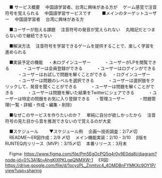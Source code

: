 　■ サービス概要
　中国語学習者、台湾に興味がある方が
　ゲーム感覚で注音符号を覚えられる
　中国語学習サービスです
　
　■メインのターゲットユーザー
　中国語学習者
　台湾に興味がある方

　■ユーザーが抱える課題
　注音符号の発音が覚えられない
　丸暗記だとつまらないので継続できない

　■解決方法
　注音符号を学習できるゲームを提供することで、楽しく学習を進められる

　■実装予定の機能
　・未ログインユーザー
　　　・ユーザーがLPを閲覧できる
　　　・ユーザーは会員登録ができる
　　　・ユーザーはログインができる
　　　・ユーザーはお試しで問題を解くことができる
　・ログインユーザー
　　　・ユーザーは問題のレベルを選択できる
　　　・ユーザーは選択肢をクリックして、発音を聞くことができる
　　　・ユーザーは問題を解くことができる
　　　・ユーザーは問題を解いた結果をTwitterにシェアできる
　　　・ユーザーは特定の問題をお気に入り登録できる
　・管理ユーザー
　　　・問題管理(一覧・詳細・作成・編集・削除)

　■なぜこのサービスを作りたいのか？
　単純に自分が欲しかったから
　注音符号の見た目から音を推測できないので覚えるのが大変

　■スケジュール
　
　▼スケジュール例
　企画〜技術調査：2/7〆切
　README〜ER図作成：2/9 〆切
　メイン機能実装：2/10 - 3/10
　β版をRUNTEQ内リリース（MVP）：3/15〆切
　本番リリース：3月末

　Figma: https://www.figma.com/file/Pm5EgOcPQ5q4r0y9E0da8j/diagram?node-id=0%3A1&t=AhgKIXPKLgeQNMXW-1
　ER図: https://drive.google.com/file/d/1ocyzPL_Znmtvc4_4OMDBnFYMKXc9OY1P/view?usp=sharing 